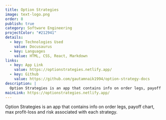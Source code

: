 ```yaml
---
title: Option Strategies
image: text-logo.png
order: 8
publish: true
category: Software Engineering
projectColor: "#212941"
details:
  - key: Technologies Used
    value: Docusaurus
  - key: Languages
    value: HTML, CSS, React, Markdown
links:
  - key: App Link
    value: https://optionstrategies.netlify.app/
  - key: Github
    value: https://github.com/gautamnaik1994/option-strategy-docs
description: |
  Option Strategies is an app that contains info on order legs, payoff chart, max profit-loss and risk associated with each strategy.
mainLink: https://optionstrategies.netlify.app/
---
```

Option Strategies is an app that contains info on order legs, payoff chart, max profit-loss and risk associated with each strategy.
